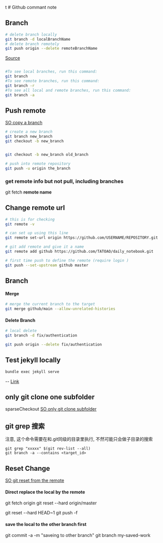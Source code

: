 t # Github commant note


## Branch
```bash
# delete branch locally
git branch -d localBranchName
# delete branch remotely
git push origin --delete remoteBranchName
```
[Source](https://www.freecodecamp.org/news/how-to-delete-a-git-branch-both-locally-and-remotely/ "TEST")

``` bash

#To see local branches, run this command:
git branch
#To see remote branches, run this command:
git branch -r
#To see all local and remote branches, run this command:
git branch -a
```
## Push remote

[SO copy a branch](https://stackoverflow.com/questions/14998923/how-can-i-copy-the-content-of-a-branch-to-a-new-local-branch ":)")
```bash
# create a new branch
git branch new_branch
git checkout -b new_branch


git checkout -b new_branch old_branch

# push into remote repository
git push -u origin the_branch
```


### get remote info but not pull, including branches 
git fetch **remote name**

## Change remote url
```bash
# this is for checking 
git remote -v

# can set up using this line
git remote set-url origin https://github.com/USERNAME/REPOSITORY.git

# git add remote and give it a name
git remote add github https://github.com/TATOAO/daily_notebook.git

# first time push to define the remote (require login )
git push --set-upstream github master
```




## Branch

#### Merge
``` bash
# merge the current branch to the target 
git merge github/main --allow-unrelated-histories

```


#### Delete Branch
``` bash
# local delete
git branch -d fix/authentication

git push origin --delete fix/authentication

```



## Test jekyll locally
```bash
bundle exec jekyll serve
```

--
[Link](https://backlog.com/git-tutorial/cn/stepup/stepup1_3.html "猴子都懂的GIT入门")




## only git clone one subfolder

sparseCheckout
[SO only git clone subfolder](https://stackoverflow.com/questions/600079/how-do-i-clone-a-subdirectory-only-of-a-git-repository ":)")




## git grep 搜索

注意, 这个命令需要在和.git同级的目录里执行, 不然可能只会做子目录的搜索

```
git grep "xxxxx" $(git rev-list --all)
git branch -a --contains <target_id>

``` 


## Reset Change 

[SO git reset from the remote](https://stackoverflow.com/questions/1628088/reset-local-repository-branch-to-be-just-like-remote-repository-head ":)")

#### Direct replace the local by the remote


git fetch origin 
git reset --hard origin/master


git reset --hard HEAD~1
git push -f <remote> <branch>

#### save the local to the other branch first

git commit -a -m "saveing to other branch"
git branch my-saved-work




